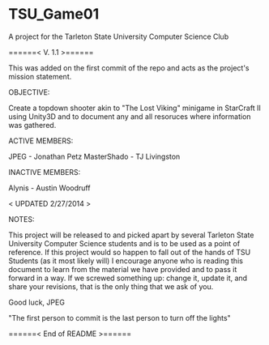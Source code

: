 TSU_Game01
==========

A project for the Tarleton State University Computer Science Club

======< V. 1.1 >======

This was added on the first commit of the repo and acts as the project's mission statement.

OBJECTIVE:

Create a topdown shooter akin to "The Lost Viking" minigame in StarCraft II using Unity3D and to document any
and all resoruces where information was gathered.


ACTIVE MEMBERS:

JPEG		- Jonathan Petz
MasterShado	- TJ Livingston

INACTIVE MEMBERS:

Alynis		- Austin Woodruff


< UPDATED 2/27/2014 >

NOTES:

This project will be released to and picked apart by several Tarleton State University Computer Science students 
and is to be used as a point of reference. If this project would so happen to fall out of the hands of TSU Students 
(as it most likely will) I encourage anyone who is reading this document to learn from the material we have provided 
and to pass it forward in a way. If we screwed something up: change it, update it, and share your revisions, 
that is the only thing that we ask of you.

Good luck,
JPEG


"The first person to commit is the last person to turn off the lights" <First In Last Out>


======< End of README >======


